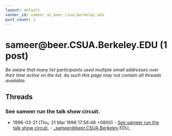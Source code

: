 ```yaml
---
layout: default
sender_id: sameer_at_beer_csua_berkeley_edu
post_count: 1
---
```


# sameer<span>@</span>beer.CSUA.Berkeley.EDU (1 post)

_Be aware that many list participants used multiple email addresses over their time active on the list. As such this page may not contain all threads available._

## Threads

### See sameer run the talk show circuit.
+ 1996-03-21 (Thu, 21 Mar 1996 17:56:48 +0800) - [See sameer run the talk show circuit.](/archive/1996/03/7c57331b4ccbbe55e1e542cb9e44cb9e4eb3c2a9df9ee4925d176db4423218cd) - _sameer@beer.CSUA.Berkeley.EDU_

